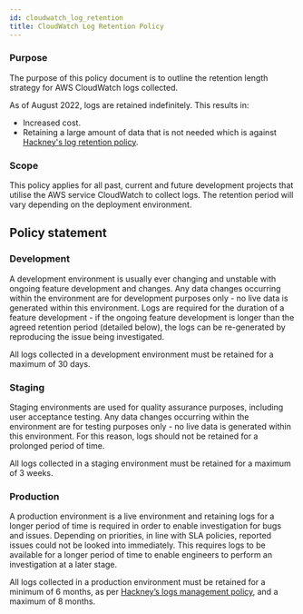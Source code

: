 ```yaml
---
id: cloudwatch_log_retention
title: CloudWatch Log Retention Policy
---
```


### Purpose
The purpose of this policy document is to outline the retention length strategy for AWS CloudWatch logs collected. 

As of August 2022, logs are retained indefinitely. This results in:
- Increased cost.
- Retaining a large amount of data that is not needed which is against [Hackney's log retention policy](https://docs.google.com/document/d/1RhkbwSG4t_a6_4gzafvwX3H7P_KJC-MIpcwbAJ-7W5c/edit#heading=h.6aspf2m8ofw2).

### Scope
This policy applies for all past, current and future development projects that utilise the AWS service CloudWatch to collect logs. The retention period will vary depending on the deployment environment.

## Policy statement
### Development

A development environment is usually ever changing and unstable with ongoing feature development and changes. Any data changes occurring within the environment are for development purposes only - no live data is generated within this environment. Logs are required for the duration of a feature development - if the ongoing feature development is longer than the agreed retention period (detailed below), the logs can be re-generated by reproducing the issue being investigated.

All logs collected in a development environment must be retained for a maximum of 30 days. 

### Staging

Staging environments are used for quality assurance purposes, including user acceptance testing. Any data changes occurring within the environment are for testing purposes only - no live data is generated within this environment. For this reason, logs should not be retained for a prolonged period of time.

All logs collected in a staging environment must be retained for a maximum of 3 weeks.

### Production
A production environment is a live environment and retaining logs for a longer period of time is required in order to enable investigation for bugs and issues. Depending on priorities, in line with SLA policies, reported issues could not be looked into immediately. This requires logs to be available for a longer period of time to enable engineers to perform an investigation at a later stage.

All logs collected in a production environment must be retained for a minimum of 6 months, as per [Hackney’s logs management policy](https://docs.google.com/document/d/1RhkbwSG4t_a6_4gzafvwX3H7P_KJC-MIpcwbAJ-7W5c/edit#heading=h.6aspf2m8ofw2), and a maximum of 8 months.



